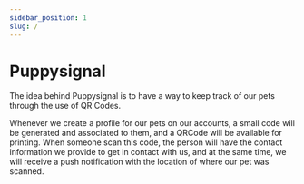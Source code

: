 ```yaml
---
sidebar_position: 1
slug: /
---
```


# Puppysignal

The idea behind Puppysignal is to have a way to keep track of our pets through the use of QR Codes. 

Whenever we create a profile for our pets on our accounts, a small code will be generated and associated to them, and a QRCode will be available for printing. When someone scan this code, the person will have the contact information we provide to get in contact with us, and at the same time, we will receive a push notification with the location of where our pet was scanned.